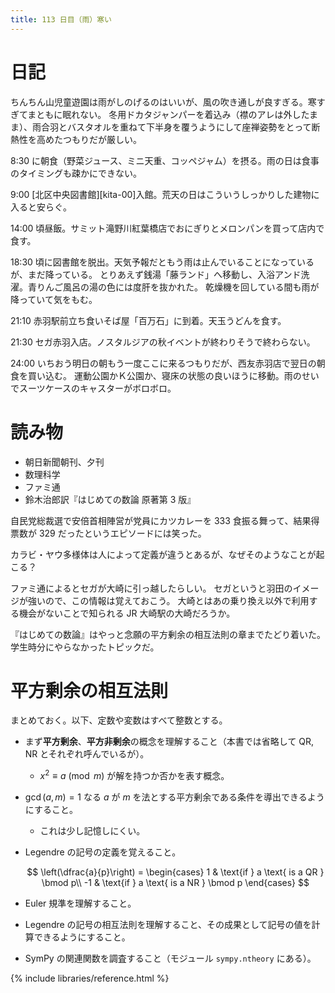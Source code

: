 ```yaml
---
title: 113 日目（雨）寒い
---
```


# 日記

ちんちん山児童遊園は雨がしのげるのはいいが、風の吹き通しが良すぎる。寒すぎてまともに眠れない。
冬用ドカタジャンパーを着込み（襟のアレは外したまま）、雨合羽とバスタオルを重ねて下半身を覆うようにして座禅姿勢をとって断熱性を高めたつもりだが厳しい。

8:30 に朝食（野菜ジュース、ミニ天重、コッペジャム）を摂る。雨の日は食事のタイミングも疎かにできない。

9:00 [北区中央図書館][kita-00]入館。荒天の日はこういうしっかりした建物に入ると安らぐ。

14:00 頃昼飯。サミット滝野川紅葉橋店でおにぎりとメロンパンを買って店内で食す。

18:30 頃に図書館を脱出。天気予報だともう雨は止んでいることになっているが、まだ降っている。
とりあえず銭湯「藤ランド」へ移動し、入浴アンド洗濯。青りんご風呂の湯の色には度肝を抜かれた。
乾燥機を回している間も雨が降っていて気をもむ。

21:10 赤羽駅前立ち食いそば屋「百万石」に到着。天玉うどんを食す。

21:30 セガ赤羽入店。ノスタルジアの秋イベントが終わりそうで終わらない。

24:00 いちおう明日の朝もう一度ここに来るつもりだが、西友赤羽店で翌日の朝食を買い込む。
運動公園かＫ公園か、寝床の状態の良いほうに移動。雨のせいでスーツケースのキャスターがボロボロ。

# 読み物

* 朝日新聞朝刊、夕刊
* 数理科学
* ファミ通
* 鈴木治郎訳『はじめての数論 原著第 3 版』

自民党総裁選で安倍首相陣営が党員にカツカレーを 333 食振る舞って、結果得票数が 329 だったというエピソードには笑った。

カラビ・ヤウ多様体は人によって定義が違うとあるが、なぜそのようなことが起こる？

ファミ通によるとセガが大崎に引っ越したらしい。
セガというと羽田のイメージが強いので、この情報は覚えておこう。
大崎とはあの乗り換え以外で利用する機会がないことで知られる JR 大崎駅の大崎だろうか。

『はじめての数論』はやっと念願の平方剰余の相互法則の章までたどり着いた。学生時分にやらなかったトピックだ。

# 平方剰余の相互法則

まとめておく。以下、定数や変数はすべて整数とする。

* まず**平方剰余**、**平方非剰余**の概念を理解すること（本書では省略して QR, NR とそれぞれ呼んでいるが）。

  * $x^2 \equiv a \pmod m$ が解を持つか否かを表す概念。

* $\gcd(a, m) = 1$ なる $a$ が $m$ を法とする平方剰余である条件を導出できるようにすること。

  * これは少し記憶しにくい。

* Legendre の記号の定義を覚えること。

  $$
  \left(\dfrac{a}{p}\right) = \begin{cases}
       1 & \text{if } a \text{ is a QR } \bmod p\\
      -1 & \text{if } a \text{ is a NR } \bmod p
  \end{cases}
  $$

* Euler 規準を理解すること。
* Legendre の記号の相互法則を理解すること、その成果として記号の値を計算できるようにすること。
* SymPy の関連関数を調査すること（モジュール `sympy.ntheory` にある）。

{% include libraries/reference.html %}
